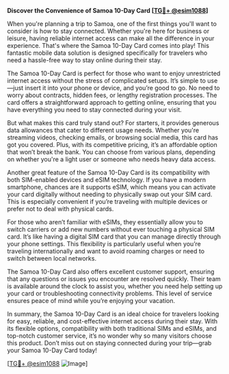 **Discover the Convenience of Samoa 10-Day Card [[TG💪+ @esim1088](https://t.me/s/esim1088)]**

When you're planning a trip to Samoa, one of the first things you'll want to consider is how to stay connected. Whether you're here for business or leisure, having reliable internet access can make all the difference in your experience. That's where the Samoa 10-Day Card comes into play! This fantastic mobile data solution is designed specifically for travelers who need a hassle-free way to stay online during their stay.

The Samoa 10-Day Card is perfect for those who want to enjoy unrestricted internet access without the stress of complicated setups. It’s simple to use—just insert it into your phone or device, and you’re good to go. No need to worry about contracts, hidden fees, or lengthy registration processes. The card offers a straightforward approach to getting online, ensuring that you have everything you need to stay connected during your visit.

But what makes this card truly stand out? For starters, it provides generous data allowances that cater to different usage needs. Whether you're streaming videos, checking emails, or browsing social media, this card has got you covered. Plus, with its competitive pricing, it’s an affordable option that won’t break the bank. You can choose from various plans, depending on whether you're a light user or someone who needs heavy data access.

Another great feature of the Samoa 10-Day Card is its compatibility with both SIM-enabled devices and eSIM technology. If you have a modern smartphone, chances are it supports eSIM, which means you can activate your card digitally without needing to physically swap out your SIM card. This is especially convenient if you’re traveling with multiple devices or prefer not to deal with physical cards.

For those who aren’t familiar with eSIMs, they essentially allow you to switch carriers or add new numbers without ever touching a physical SIM card. It’s like having a digital SIM card that you can manage directly through your phone settings. This flexibility is particularly useful when you’re traveling internationally and want to avoid roaming charges or need to switch between local networks.

The Samoa 10-Day Card also offers excellent customer support, ensuring that any questions or issues you encounter are resolved quickly. Their team is available around the clock to assist you, whether you need help setting up your card or troubleshooting connectivity problems. This level of service ensures peace of mind while you’re enjoying your vacation.

In summary, the Samoa 10-Day Card is an ideal choice for travelers looking for easy, reliable, and cost-effective internet access during their stay. With its flexible options, compatibility with both traditional SIMs and eSIMs, and top-notch customer service, it’s no wonder why so many visitors choose this product. Don’t miss out on staying connected during your trip—grab your Samoa 10-Day Card today!

[[TG💪+ @esim1088](https://t.me/s/esim1088) ![Image](https://i.postimg.cc/Y0z9fWf4/image.png)]